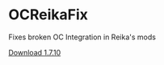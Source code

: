 # OCReikaFix
Fixes broken OC Integration in Reika's mods

[Download 1.7.10](http://gamax92.pc-logix.com/mods/OCReikaFix-1.7.10-1.1.jar)
